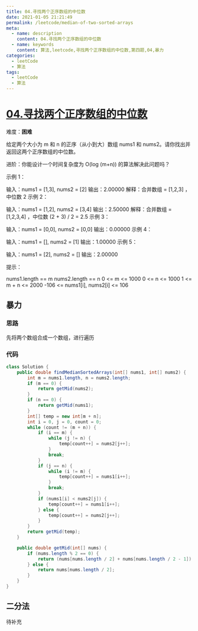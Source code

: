 ```yaml
---
title: 04.寻找两个正序数组的中位数
date: 2021-01-05 21:21:49
permalink: /leetcode/median-of-two-sorted-arrays
meta:
  - name: description
    content: 04.寻找两个正序数组的中位数
  - name: keywords
    content: 算法,leetcode,寻找两个正序数组的中位数,第四题,04,暴力
categories:
  - leetCode
  - 算法
tags:
  - leetCode
  - 算法
---
```

# [04.寻找两个正序数组的中位数](https://leetcode-cn.com/problems/median-of-two-sorted-arrays/)

难度：**困难**

给定两个大小为 m 和 n 的正序（从小到大）数组 nums1 和 nums2。请你找出并返回这两个正序数组的中位数。

进阶：你能设计一个时间复杂度为 O(log (m+n)) 的算法解决此问题吗？

 

示例 1：

输入：nums1 = [1,3], nums2 = [2]
输出：2.00000
解释：合并数组 = [1,2,3] ，中位数 2
示例 2：

输入：nums1 = [1,2], nums2 = [3,4]
输出：2.50000
解释：合并数组 = [1,2,3,4] ，中位数 (2 + 3) / 2 = 2.5
示例 3：

输入：nums1 = [0,0], nums2 = [0,0]
输出：0.00000
示例 4：

输入：nums1 = [], nums2 = [1]
输出：1.00000
示例 5：

输入：nums1 = [2], nums2 = []
输出：2.00000


提示：

nums1.length == m
nums2.length == n
0 <= m <= 1000
0 <= n <= 1000
1 <= m + n <= 2000
-106 <= nums1[i], nums2[i] <= 106

<!-- more -->

## 暴力

### 思路

先将两个数组合成一个数组，进行遍历

### 代码

```java 
class Solution {
    public double findMedianSortedArrays(int[] nums1, int[] nums2) {
        int m = nums1.length, n = nums2.length;
        if (m == 0) {
            return getMid(nums2);
        }
        if (n == 0) {
            return getMid(nums1);
        }
        int[] temp = new int[m + n];
        int i = 0, j = 0, count = 0;
        while (count != (m + n)) {
            if (i == m) {
                while (j != n) {
                    temp[count++] = nums2[j++];
                }
                break;
            }
            if (j == n) {
                while (i != m) {
                    temp[count++] = nums1[i++];
                }
                break;
            }
            if (nums1[i] < nums2[j]) {
                temp[count++] = nums1[i++];
            } else {
                temp[count++] = nums2[j++];
            }
        }
        return getMid(temp);
    }

    public double getMid(int[] nums) {
        if (nums.length % 2 == 0) {
            return (nums[nums.length / 2] + nums[nums.length / 2 - 1]) / 2.0;
        } else {
            return nums[nums.length / 2];
        }
    }
}
```



## 二分法

待补充

